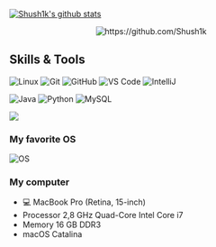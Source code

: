 [![Shush1k's github stats](https://github-readme-stats.vercel.app/api?username=shush1k&show_icons=true&theme=tokyonight)](https://github.com/Shush1k)

<p align="center">
  <img src="https://komarev.com/ghpvc/?username=Shush1k" alt="https://github.com/Shush1k" />
</p>

## Skills & Tools

![Linux](https://img.shields.io/badge/Linux-181717?style=flat-square&logo=linux)
![Git](https://img.shields.io/badge/-Git-181717?style=flat-square&logo=git)
![GitHub](https://img.shields.io/badge/-GitHub-181717?style=flat-square&logo=github)
![VS Code](https://img.shields.io/badge/-VS%20Code-007ACC?style=flat-square&logo=visual-studio-code)
![IntelliJ](https://img.shields.io/badge/-IntelliJ%20IDEA-007ACC?style=flat-square&logo=jetbrains)

![Java](https://img.shields.io/badge/Java-orange?style=flat-square&logo=java)
![Python](https://img.shields.io/badge/-Python-black?style=flat-square&logo=Python)
![MySQL](https://img.shields.io/badge/-MySQL-black?style=flat-square&logo=mysql)

<p align="left">
  <img src="https://github-readme-stats.vercel.app/api/top-langs/?username=Shush1k&layout=compact&count_private=true&theme=tokyonight" />
</p>

### My favorite OS

![OS](https://img.shields.io/badge/OS-macOS-informational?style=flat-square&logo=apple&logoColor=white)

### My computer
* 💻 MacBook Pro (Retina, 15-inch)
* Processor 2,8 GHz Quad-Core Intel Core i7
* Memory 16 GB DDR3
* macOS Catalina
